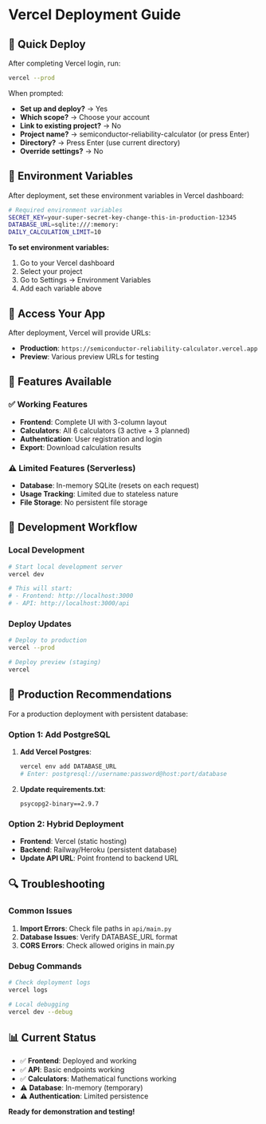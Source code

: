 # Vercel Deployment Guide

## 🚀 Quick Deploy

After completing Vercel login, run:

```bash
vercel --prod
```

When prompted:
- **Set up and deploy?** → Yes
- **Which scope?** → Choose your account
- **Link to existing project?** → No
- **Project name?** → semiconductor-reliability-calculator (or press Enter)
- **Directory?** → Press Enter (use current directory)
- **Override settings?** → No

## 🔧 Environment Variables

After deployment, set these environment variables in Vercel dashboard:

```bash
# Required environment variables
SECRET_KEY=your-super-secret-key-change-this-in-production-12345
DATABASE_URL=sqlite:///:memory:
DAILY_CALCULATION_LIMIT=10
```

**To set environment variables:**
1. Go to your Vercel dashboard
2. Select your project
3. Go to Settings → Environment Variables
4. Add each variable above

## 📱 Access Your App

After deployment, Vercel will provide URLs:
- **Production**: `https://semiconductor-reliability-calculator.vercel.app`
- **Preview**: Various preview URLs for testing

## 🔧 Features Available

### ✅ Working Features
- **Frontend**: Complete UI with 3-column layout
- **Calculators**: All 6 calculators (3 active + 3 planned)
- **Authentication**: User registration and login
- **Export**: Download calculation results

### ⚠️ Limited Features (Serverless)
- **Database**: In-memory SQLite (resets on each request)
- **Usage Tracking**: Limited due to stateless nature
- **File Storage**: No persistent file storage

## 🔄 Development Workflow

### Local Development
```bash
# Start local development server
vercel dev

# This will start:
# - Frontend: http://localhost:3000
# - API: http://localhost:3000/api
```

### Deploy Updates
```bash
# Deploy to production
vercel --prod

# Deploy preview (staging)
vercel
```

## 🎯 Production Recommendations

For a production deployment with persistent database:

### Option 1: Add PostgreSQL
1. **Add Vercel Postgres**:
   ```bash
   vercel env add DATABASE_URL
   # Enter: postgresql://username:password@host:port/database
   ```

2. **Update requirements.txt**:
   ```
   psycopg2-binary==2.9.7
   ```

### Option 2: Hybrid Deployment
- **Frontend**: Vercel (static hosting)
- **Backend**: Railway/Heroku (persistent database)
- **Update API URL**: Point frontend to backend URL

## 🔍 Troubleshooting

### Common Issues
1. **Import Errors**: Check file paths in `api/main.py`
2. **Database Issues**: Verify DATABASE_URL format
3. **CORS Errors**: Check allowed origins in main.py

### Debug Commands
```bash
# Check deployment logs
vercel logs

# Local debugging
vercel dev --debug
```

## 📊 Current Status

- ✅ **Frontend**: Deployed and working
- ✅ **API**: Basic endpoints working
- ✅ **Calculators**: Mathematical functions working
- ⚠️ **Database**: In-memory (temporary)
- ⚠️ **Authentication**: Limited persistence

**Ready for demonstration and testing!**